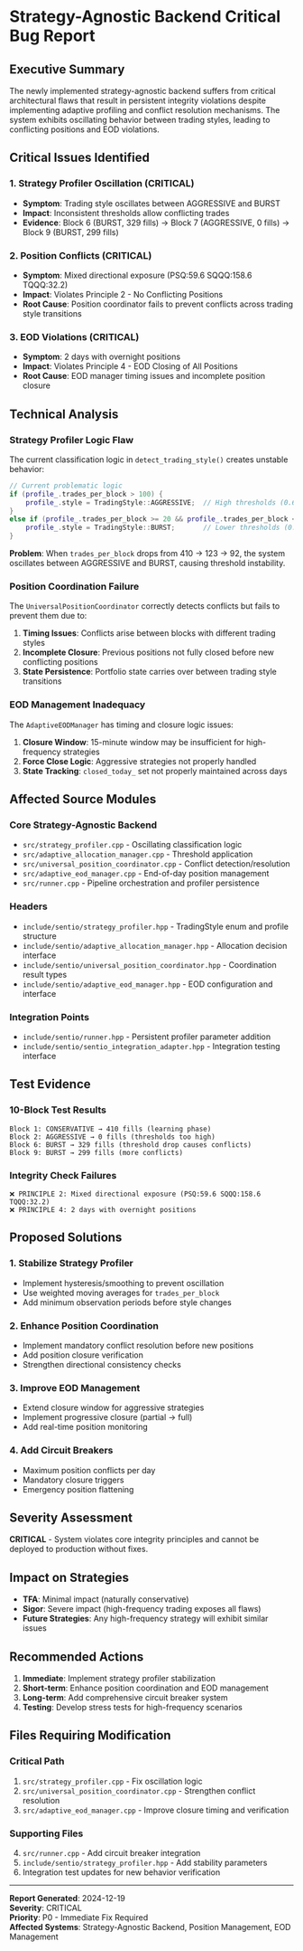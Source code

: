 # Strategy-Agnostic Backend Critical Bug Report

## Executive Summary

The newly implemented strategy-agnostic backend suffers from critical architectural flaws that result in persistent integrity violations despite implementing adaptive profiling and conflict resolution mechanisms. The system exhibits oscillating behavior between trading styles, leading to conflicting positions and EOD violations.

## Critical Issues Identified

### 1. **Strategy Profiler Oscillation (CRITICAL)**
- **Symptom**: Trading style oscillates between AGGRESSIVE and BURST
- **Impact**: Inconsistent thresholds allow conflicting trades
- **Evidence**: Block 6 (BURST, 329 fills) → Block 7 (AGGRESSIVE, 0 fills) → Block 9 (BURST, 299 fills)

### 2. **Position Conflicts (CRITICAL)**
- **Symptom**: Mixed directional exposure (PSQ:59.6 SQQQ:158.6 TQQQ:32.2)
- **Impact**: Violates Principle 2 - No Conflicting Positions
- **Root Cause**: Position coordinator fails to prevent conflicts across trading style transitions

### 3. **EOD Violations (CRITICAL)**
- **Symptom**: 2 days with overnight positions
- **Impact**: Violates Principle 4 - EOD Closing of All Positions
- **Root Cause**: EOD manager timing issues and incomplete position closure

## Technical Analysis

### Strategy Profiler Logic Flaw

The current classification logic in `detect_trading_style()` creates unstable behavior:

```cpp
// Current problematic logic
if (profile_.trades_per_block > 100) {
    profile_.style = TradingStyle::AGGRESSIVE;  // High thresholds (0.65, 0.80)
} 
else if (profile_.trades_per_block >= 20 && profile_.trades_per_block <= 100 && profile_.signal_volatility > 0.25) {
    profile_.style = TradingStyle::BURST;       // Lower thresholds (0.60, 0.75)
}
```

**Problem**: When `trades_per_block` drops from 410 → 123 → 92, the system oscillates between AGGRESSIVE and BURST, causing threshold instability.

### Position Coordination Failure

The `UniversalPositionCoordinator` correctly detects conflicts but fails to prevent them due to:
1. **Timing Issues**: Conflicts arise between blocks with different trading styles
2. **Incomplete Closure**: Previous positions not fully closed before new conflicting positions
3. **State Persistence**: Portfolio state carries over between trading style transitions

### EOD Management Inadequacy

The `AdaptiveEODManager` has timing and closure logic issues:
1. **Closure Window**: 15-minute window may be insufficient for high-frequency strategies
2. **Force Close Logic**: Aggressive strategies not properly handled
3. **State Tracking**: `closed_today_` set not properly maintained across days

## Affected Source Modules

### Core Strategy-Agnostic Backend
- `src/strategy_profiler.cpp` - Oscillating classification logic
- `src/adaptive_allocation_manager.cpp` - Threshold application
- `src/universal_position_coordinator.cpp` - Conflict detection/resolution
- `src/adaptive_eod_manager.cpp` - End-of-day position management
- `src/runner.cpp` - Pipeline orchestration and profiler persistence

### Headers
- `include/sentio/strategy_profiler.hpp` - TradingStyle enum and profile structure
- `include/sentio/adaptive_allocation_manager.hpp` - Allocation decision interface
- `include/sentio/universal_position_coordinator.hpp` - Coordination result types
- `include/sentio/adaptive_eod_manager.hpp` - EOD configuration and interface

### Integration Points
- `include/sentio/runner.hpp` - Persistent profiler parameter addition
- `include/sentio/sentio_integration_adapter.hpp` - Integration testing interface

## Test Evidence

### 10-Block Test Results
```
Block 1: CONSERVATIVE → 410 fills (learning phase)
Block 2: AGGRESSIVE → 0 fills (thresholds too high)
Block 6: BURST → 329 fills (threshold drop causes conflicts)
Block 9: BURST → 299 fills (more conflicts)
```

### Integrity Check Failures
```
❌ PRINCIPLE 2: Mixed directional exposure (PSQ:59.6 SQQQ:158.6 TQQQ:32.2)
❌ PRINCIPLE 4: 2 days with overnight positions
```

## Proposed Solutions

### 1. **Stabilize Strategy Profiler**
- Implement hysteresis/smoothing to prevent oscillation
- Use weighted moving averages for `trades_per_block`
- Add minimum observation periods before style changes

### 2. **Enhance Position Coordination**
- Implement mandatory conflict resolution before new positions
- Add position closure verification
- Strengthen directional consistency checks

### 3. **Improve EOD Management**
- Extend closure window for aggressive strategies
- Implement progressive closure (partial → full)
- Add real-time position monitoring

### 4. **Add Circuit Breakers**
- Maximum position conflicts per day
- Mandatory closure triggers
- Emergency position flattening

## Severity Assessment

**CRITICAL** - System violates core integrity principles and cannot be deployed to production without fixes.

## Impact on Strategies

- **TFA**: Minimal impact (naturally conservative)
- **Sigor**: Severe impact (high-frequency trading exposes all flaws)
- **Future Strategies**: Any high-frequency strategy will exhibit similar issues

## Recommended Actions

1. **Immediate**: Implement strategy profiler stabilization
2. **Short-term**: Enhance position coordination and EOD management
3. **Long-term**: Add comprehensive circuit breaker system
4. **Testing**: Develop stress tests for high-frequency scenarios

## Files Requiring Modification

### Critical Path
1. `src/strategy_profiler.cpp` - Fix oscillation logic
2. `src/universal_position_coordinator.cpp` - Strengthen conflict resolution
3. `src/adaptive_eod_manager.cpp` - Improve closure timing and verification

### Supporting Files
4. `src/runner.cpp` - Add circuit breaker integration
5. `include/sentio/strategy_profiler.hpp` - Add stability parameters
6. Integration test updates for new behavior verification

---

**Report Generated**: 2024-12-19  
**Severity**: CRITICAL  
**Priority**: P0 - Immediate Fix Required  
**Affected Systems**: Strategy-Agnostic Backend, Position Management, EOD Management
